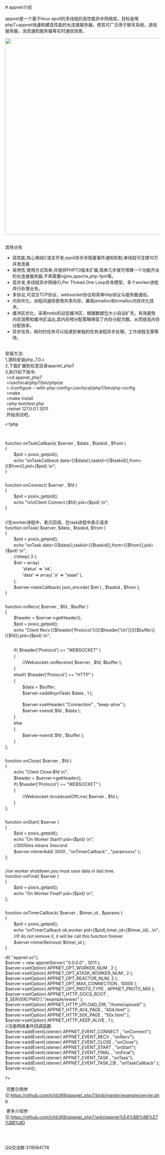 <p># appnet介绍<br /><br />appnet是一个基于linux epoll的多线程的高性能异步网络库，目标是用php7+appnet快速构建高性能的长连接服务器。使其可广泛用于聊天系统，游戏服务器，消息通知服务器等实时通信场景。</p>
<p><img src="http://images2015.cnblogs.com/blog/234056/201604/234056-20160428172712252-741219753.jpg" alt="" width="959" height="638" /></p>
<p><br />其特点有</p>
<ul>
<li>高性能,核心用纯C语言开发,epoll异步非阻塞事件通知机制,单线程可支撑10万并发连接</li>
<li>易用性,使用方式简单,并提供PHP7.0版本扩展,简单几步就可塔建一个功能齐全的长连接服务器,不再需要nginx,apache,php-fpm等。</li>
<li>高并发,多线程异步网络IO,Per Thread One Loop并发模型，多个worker进程并行处理业务。</li>
<li>多协议,可混合TCP协议，websocket协议和简单http协议与服务器通信。</li>
<li>内存优化，进程间通信使用共享内存，兼容jemalloc和tcmalloc内存优化技术。</li>
<li>缓冲区优化，采用redis的动态缓冲区，根据数据包大小自动扩充，有效避免内存浪费和缓冲区溢出,其内存预分配策略降低了内存分配次数。从而提高内存分配效率。</li>
<li>异步任务，耗时的任务可以投递到单独的任务进程异步处理，工作进程无需等待。</li>
</ul>
<p><br />安装方法:<br />1,源码安装php_7.0.x<br />2,下载扩展到任意目录appnet_php7<br />3,执行如下指令:<br />&nbsp;&gt;cd appnet_php7<br />&nbsp;&gt;/usr/local/php7/bin/phpize<br />&nbsp;&gt;./configure --with-php-config=/usr/local/php7/bin/php-config<br />&nbsp;&gt;make<br />&nbsp;&gt;make install<br />&nbsp;&gt;php test/test.php<br />&nbsp;&gt;telnet 127.0.0.1 3011<br />&nbsp;开始测试吧。</p>
<div class="cnblogs_code">
<pre>&lt;?<span style="color: #000000;">php</span></pre>
<p>&nbsp;</p>
<p>function onTaskCallback( $server , $data , $taskid , $from )<br />{<br />	 　　$pid = posix_getpid();<br />	 　　echo "onTaskCallback data=[{$data}],taskid=[{$taskid}],from=[{$from}],pid={$pid} \n";<br />}</p>
<pre></pre>
<p>function onConnect( $server , $fd )<br />{<br />	　　$pid = posix_getpid();<br />        　　echo "\n\nClient Connect:{$fd} pid={$pid} \n"; <br />}</p>
<pre></pre>
<p>//在worker进程中，表示回调，在task进程中表示请求<br />function onTask( $server, $data , $taskid, $from )<br />{<br />	　　$pid = posix_getpid();<br />	　　echo "onTask data=[{$data}],taskid=[{$taskid}],from=[{$from}],pid={$pid} \n";	<br />	　　//sleep( 3 );<br />	　　$ret = array(<br />	   　　　　'status' =&gt; 'ok',<br />	   　　　　'data' =&gt; array( 'a' =&gt; "aaaa" ),<br />	　　);<br />	　　$server-&gt;taskCallback( json_encode( $ret ) , $taskid , $from  );<br />}</p>
<pre></pre>
<p>function onRecv( $server , $fd , $buffer )<br />{<br />	　　$header = $server-&gt;getHeader();<br />	 　　$pid = posix_getpid();<br />	　　echo "Client Recv:[{$header['Protocol']}][{$header['Uri']}][{$buffer}][{$fd}],pid={$pid} \n";	</p>
<pre></pre>
<p> 　　if( $header['Protocol'] == "WEBSOCKET" )<br />	　　{<br />	  	 　　　　//Websocket::onReceive( $server , $fd,  $buffer );<br />	　　}<br />	　　elseif(  $header['Protocol'] == "HTTP"  )<br />    	　　{<br />		　　　　$data  = $buffer;<br />		　　　　$server-&gt;addAsynTask( $data , 1 );<br />		<br />		　　　　$server-&gt;setHeader( "Connection" , "keep-alive" );<br />		　　　　$server-&gt;send( $fd , $data );	<br />	　　}<br />	　　else<br />	　　{<br />        	　　　　$server-&gt;send( $fd , $buffer );<br />	　　}<br />};</p>
<pre></pre>
<p>function onClose( $server , $fd )<br />{ <br />	　　echo "Client Close:$fd \n";<br />	　　$header = $server-&gt;getHeader();<br />	　　if( $header['Protocol'] == "WEBSOCKET" )<br />        　　{<br />                 　　　　//Websocket::broadcastOffLine( $server , $fd  );<br />	　　}<br />};</p>
<pre></pre>
<p>function onStart( $server )<br />{<br />	　　$pid = posix_getpid();<br />        　　echo "On Worker Start!! pid={$pid} \n";<br />	　　//3000ms means 3second	<br />	　　$server-&gt;timerAdd( 3000 , "onTimerCallback" , "paramsxxx" );<br />};</p>
<pre></pre>
<p>//on worker shutdown,you must save data in last time.<br />function onFinal( $server  )<br />{<br />	　　$pid = posix_getpid();<br />        　　echo "On Worker Final!! pid={$pid} \n";<br />};</p>
<pre></pre>
<p>function onTimerCallback( $server , $timer_id , $params )<br />{<br />	　　$pid = posix_getpid();<br />	　　echo "onTimerCallback  ok,worker pid={$pid},timer_id={$timer_id}...\n";<br />	　　//if do not remove it, it will be call this function forever	<br />	　　$server-&gt;timerRemove( $timer_id );		<br />}</p>
<p>dl( "appnet.so");<br />$server = new appnetServer( "0.0.0.0" , 3011 );<br />$server-&gt;setOption( APPNET_OPT_WORKER_NUM , 2 );<br />$server-&gt;setOption( APPNET_OPT_ATASK_WORKER_NUM , 2 );<br />$server-&gt;setOption( APPNET_OPT_REACTOR_NUM, 2 );<br />$server-&gt;setOption( APPNET_OPT_MAX_CONNECTION , 10000 );<br />$server-&gt;setOption( APPNET_OPT_PROTO_TYPE , APPNET_PROTO_MIX );<br />$server-&gt;setOption( APPNET_HTTP_DOCS_ROOT , $_SERVER['PWD']."/example/www/" );<br />$server-&gt;setOption( APPNET_HTTP_UPLOAD_DIR, "/home/upload/"  );<br />$server-&gt;setOption( APPNET_HTTP_404_PAGE , "404.html" );<br />$server-&gt;setOption( APPNET_HTTP_50X_PAGE , "50x.html" );<br />$server-&gt;setOption( APPNET_HTTP_KEEP_ALIVE , 1 );<br />//注册网络事件回调函数<br />$server-&gt;addEventListener( APPNET_EVENT_CONNECT , "onConnect");<br />$server-&gt;addEventListener( APPNET_EVENT_RECV ,    "onRecv");<br />$server-&gt;addEventListener( APPNET_EVENT_CLOSE ,   "onClose");<br />$server-&gt;addEventListener( APPNET_EVENT_START ,   "onStart");<br />$server-&gt;addEventListener( APPNET_EVENT_FINAL ,   "onFinal");<br />$server-&gt;addEventListener( APPNET_EVENT_TASK ,    "onTask");<br />$server-&gt;addEventListener( APPNET_EVENT_TASK_CB , "onTaskCallback" );<br />$server-&gt;run();</p>
<p><span style="line-height: 1.5;">?&gt;</span></p>
</div>
<p>&nbsp;完整示例参见:<a href="https://github.com/lchb369/appnet_php7/blob/master/example/server.php" target="_blank">https://github.com/lchb369/appnet_php7/blob/master/example/server.php</a></p>
<p>&nbsp;更多介绍参见:<a href="https://github.com/lchb369/appnet_php7/wiki/appnet%E4%BB%8B%E7%BB%8D" target="_blank">https://github.com/lchb369/appnet_php7/wiki/appnet%E4%BB%8B%E7%BB%8D</a></p>
<p>&nbsp;</p>
<p><br />QQ交流群:379084776</p>